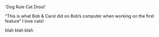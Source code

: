 
'Dog Rule Cat Drool'


“This is what Bob & Carol did on Bob’s computer when working on the first feature” I love cats!



blah blah blah